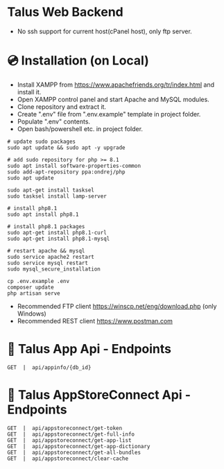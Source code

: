 # Talus Web Backend
- No ssh support for current host(cPanel host), only ftp server.

# 💿 Installation (on Local)
- Install XAMPP from https://www.apachefriends.org/tr/index.html and install it.
- Open XAMPP control panel and start Apache and MySQL modules.
- Clone repository and extract it.
- Create ".env" file from ".env.example" template in project folder.
- Populate ".env" contents.
- Open bash/powershell etc. in project folder.

```
# update sudo packages
sudo apt update && sudo apt -y upgrade

# add sudo repository for php >= 8.1
sudo apt install software-properties-common
sudo add-apt-repository ppa:ondrej/php
sudo apt update

sudo apt-get install tasksel
sudo tasksel install lamp-server

# install php8.1
sudo apt install php8.1

# install php8.1 packages
sudo apt-get install php8.1-curl
sudo apt-get install php8.1-mysql

# restart apache && mysql
sudo service apache2 restart
sudo service mysql restart
sudo mysql_secure_installation

cp .env.example .env
composer update
php artisan serve
```

- Recommended FTP client https://winscp.net/eng/download.php (only Windows)
- Recommended REST client https://www.postman.com 

# 🔑 Talus App Api - Endpoints
```
GET  |  api/appinfo/{db_id}
```

# 🔑 Talus AppStoreConnect Api - Endpoints
```
GET  |  api/appstoreconnect/get-token
GET  |  api/appstoreconnect/get-full-info
GET  |  api/appstoreconnect/get-app-list
GET  |  api/appstoreconnect/get-app-dictionary
GET  |  api/appstoreconnect/get-all-bundles
GET  |  api/appstoreconnect/clear-cache
```
